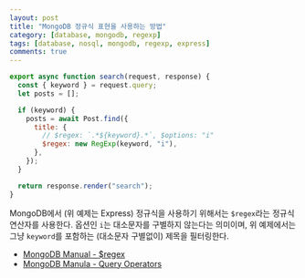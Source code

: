 ```yaml
---
layout: post
title: "MongoDB 정규식 표현을 사용하는 방법"
category: [database, mongodb, regexp]
tags: [database, nosql, mongodb, regexp, express]
comments: true
---
```


```javascript
export async function search(request, response) {
  const { keyword } = request.query;
  let posts = [];

  if (keyword) {
    posts = await Post.find({
      title: {
        // $regex: `.*${keyword}.*`, $options: "i"
        $regex: new RegExp(keyword, "i"),
      },
    });
  }

  return response.render("search");
}
```

MongoDB에서 (위 예제는 Express) 정규식을 사용하기 위해서는 `$regex`라는 정규식 연산자를 사용한다. 옵션인 `i`는 대소문자를 구별하지 않는다는 의미이며, 위 예제에서는 그냥 `keyword`를 포함하는 (대소문자 구별없이) 제목을 필터링한다.

- [MongoDB Manual - $regex](https://docs.mongodb.com/manual/reference/operator/query/regex/)
- [MongoDB Manula - Query Operators](https://docs.mongodb.com/manual/reference/operator/query/)
